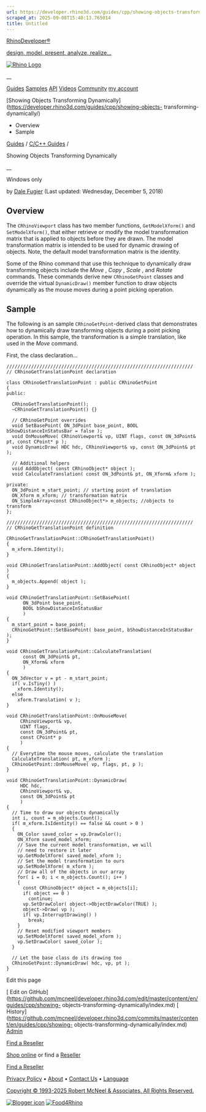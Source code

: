 ```yaml
---
url: https://developer.rhino3d.com/guides/cpp/showing-objects-transforming-dynamically/
scraped_at: 2025-09-08T15:40:13.765014
title: Untitled
---
```


[RhinoDeveloper®](/)

[design, model, present, analyze, realize...](/)

[![Rhino Logo](https://developer.rhino3d.com/images/rhinodevlogo.png)](/)

__

[Guides](https://developer.rhino3d.com/guides)
[Samples](https://developer.rhino3d.com/samples)
[API](https://developer.rhino3d.com/api)
[Videos](https://developer.rhino3d.com/videos)
[Community](https://discourse.mcneel.com/c/rhino-developer) [my account
](https://www.rhino3d.com/my-account/ "Manage your account, licenses, and
teams")

[Showing Objects Transforming
Dynamically](https://developer.rhino3d.com/guides/cpp/showing-objects-
transforming-dynamically/)

  * Overview
  * Sample

[Guides](https://developer.rhino3d.com/en/guides/) / [C/C++
Guides](https://developer.rhino3d.com/en/guides/cpp/) /

Showing Objects Transforming Dynamically

__

Windows only

by [Dale Fugier](https://discourse.mcneel.com/u/dale/) (Last updated:
Wednesday, December 5, 2018)

## Overview

The `CRhinoViewport` class has two member functions, `GetModelXform()` and
`SetModelXform()`, that either retrieve or modify the model transformation
matrix that is applied to objects before they are drawn. The model
transformation matrix is intended to be used for dynamic drawing of objects.
Note, the default model transformation matrix is the identity.

Some of the Rhino command that use this technique to dynamically draw
transforming objects include the _Move_ , _Copy_ , _Scale_ , and _Rotate_
commands. These commands derive new `CRhinoGetPoint` classes and override the
virtual `DynamicDraw()` member function to draw objects dynamically as the
mouse moves during a point picking operation.

## Sample

The following is an sample `CRhinoGetPoint`-derived class that demonstrates
how to dynamically draw transforming objects during a point picking operation.
In this sample, the transformation is a simple translation, like used in the
_Move_ command.

First, the class declaration…

    
    
    ////////////////////////////////////////////////////////////////////
    // CRhinoGetTranslationPoint declaration
    
    class CRhinoGetTranslationPoint : public CRhinoGetPoint
    {
    public:
    
      CRhinoGetTranslationPoint();
      ~CRhinoGetTranslationPoint() {}
    
      // CRhinoGetPoint overrides  
      void SetBasePoint( ON_3dPoint base_point, BOOL bShowDistanceInStatusBar = false );
      void OnMouseMove( CRhinoViewport& vp, UINT flags, const ON_3dPoint& pt, const CPoint* p );
      void DynamicDraw( HDC hdc, CRhinoViewport& vp, const ON_3dPoint& pt );
    
      // Additional helpers
      void AddObject( const CRhinoObject* object );
      void CalculateTranslation( const ON_3dPoint& pt, ON_Xform& xform );
    
    private:
      ON_3dPoint m_start_point; // starting point of translation
      ON_Xform m_xform; // transformation matrix
      ON_SimpleArray<const CRhinoObject*> m_objects; //objects to transform
    };
    
    ////////////////////////////////////////////////////////////////////
    // CRhinoGetTranslationPoint definition
    
    CRhinoGetTranslationPoint::CRhinoGetTranslationPoint()
    {
      m_xform.Identity();
    }
    
    void CRhinoGetTranslationPoint::AddObject( const CRhinoObject* object )
    {
      m_objects.Append( object );
    }
    
    void CRhinoGetTranslationPoint::SetBasePoint(
          ON_3dPoint base_point,
          BOOL bShowDistanceInStatusBar
          )
    {
      m_start_point = base_point;
      CRhinoGetPoint::SetBasePoint( base_point, bShowDistanceInStatusBar );
    }
    
    void CRhinoGetTranslationPoint::CalculateTranslation(
          const ON_3dPoint& pt,
          ON_Xform& xform
          )
    {
      ON_3dVector v = pt - m_start_point;
      if( v.IsTiny() )
        xform.Identity();
      else
        xform.Translation( v );
    }
    
    void CRhinoGetTranslationPoint::OnMouseMove(
         CRhinoViewport& vp,
         UINT flags,
         const ON_3dPoint& pt,
         const CPoint* p
         )
    {
      // Everytime the mouse moves, calculate the translation
      CalculateTranslation( pt, m_xform );
      CRhinoGetPoint::OnMouseMove( vp, flags, pt, p );
    }
    
    void CRhinoGetTranslationPoint::DynamicDraw(
         HDC hdc,
         CRhinoViewport& vp,
         const ON_3dPoint& pt
         )
    {
      // Time to draw our objects dynamically
      int i, count = m_objects.Count();
      if( m_xform.IsIdentity() == false && count > 0 )
      {
        ON_Color saved_color = vp.DrawColor();
        ON_Xform saved_model_xform;
        // Save the current model transformation, we will
        // need to restore it later
        vp.GetModelXform( saved_model_xform );
        // Set the model transformation to ours
        vp.SetModelXform( m_xform );
        // Draw all of the objects in our array
        for( i = 0; i < m_objects.Count(); i++ )
        {
          const CRhinoObject* object = m_objects[i];
          if( object == 0 )
            continue;
          vp.SetDrawColor( object->ObjectDrawColor(TRUE) );
          object->Draw( vp );
          if( vp.InterruptDrawing() )
            break;
        }
        // Reset modified viewport members
        vp.SetModelXform( saved_model_xform );
        vp.SetDrawColor( saved_color );
      }
    
      // Let the base class do its drawing too
      CRhinoGetPoint::DynamicDraw( hdc, vp, pt );
    }
    

Edit this page

[ Edit on
GitHub](https://github.com/mcneel/developer.rhino3d.com/edit/master/content/en/guides/cpp/showing-
objects-transforming-dynamically/index.md) [
History](https://github.com/mcneel/developer.rhino3d.com/commits/master/content/en/guides/cpp/showing-
objects-transforming-dynamically/index.md) [
Admin](https://developer.rhino3d.com/admin)

[Find a Reseller](https://www.rhino3d.com/sales)

[Shop online](https://www.rhino3d.com/store) or find a
[Reseller](https://www.rhino3d.com/sales)

[Find a Reseller](https://www.rhino3d.com/sales)

[Privacy Policy](https://www.rhino3d.com/privacy) •
[About](https://www.rhino3d.com/mcneel/about) • [Contact
Us](https://www.rhino3d.com/mcneel/contact) • [
Language](https://www.rhino3d.com/language "Change to a different region or
language")

[Copyright © 1993-2025 Robert McNeel & Associates. All Rights
Reserved.](https://www.rhino3d.com/mcneel/about)

[](https://www.facebook.com/McNeelRhinoceros/)
[](https://twitter.com/bobmcneel) [](https://www.linkedin.com/groups/75313/)
[](https://www.youtube.com/user/RhinoGuide/videos) [](https://vimeo.com/rhino)
[![Blogger
icon](https://developer.rhino3d.com/images/blogger.svg)](http://blog.rhino3d.com/)
[![Food4Rhino](https://developer.rhino3d.com/images/f4r_icon_01.svg)](https://www.food4rhino.com)

